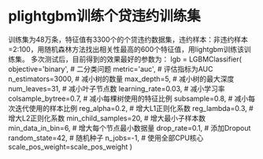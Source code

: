# plightgbm训练个贷违约训练集
训练集为48万条，特征值有3300个的个贷违约数据集，违约样本：非违约样本=2:100，用随机森林方法找出相关性最高的600个特征值，用lightgbm训练该训练集。
多次测试后，目前得到的效果最好的参数为：
lgb = LGBMClassifier(                
        objective='binary', # 二分类问题
        metric='auc', # 评估指标为AUC
        n_estimators=3000, # 减小树的数量
        max_depth=5, # 减小树的最大深度
        num_leaves=31, # 减小叶子节点数
        learning_rate=0.03, # 减小学习率
        colsample_bytree=0.7, # 减小每棵树使用的特征比例
        subsample=0.8, # 减小每次迭代使用的样本比例
        reg_alpha=0.2, # 增大L1正则化系数
        reg_lambda=0.3, # 增大L2正则化系数
        min_child_samples=20, # 增大最小子样本数
        min_data_in_bin=6, # 增大每个节点最小数据量
        drop_rate=0.1, # 添加Dropout
        random_state=42, # 随机种子
        n_jobs=-1, # 使用全部CPU核心
        scale_pos_weight=scale_pos_weight
    )

